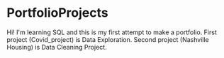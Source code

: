 # PortfolioProjects
Hi! I'm learning SQL and this is my first attempt to make a portfolio. 
First project (Covid_project) is Data Exploration.
Second project (Nashville Housing) is Data Cleaning Project.
